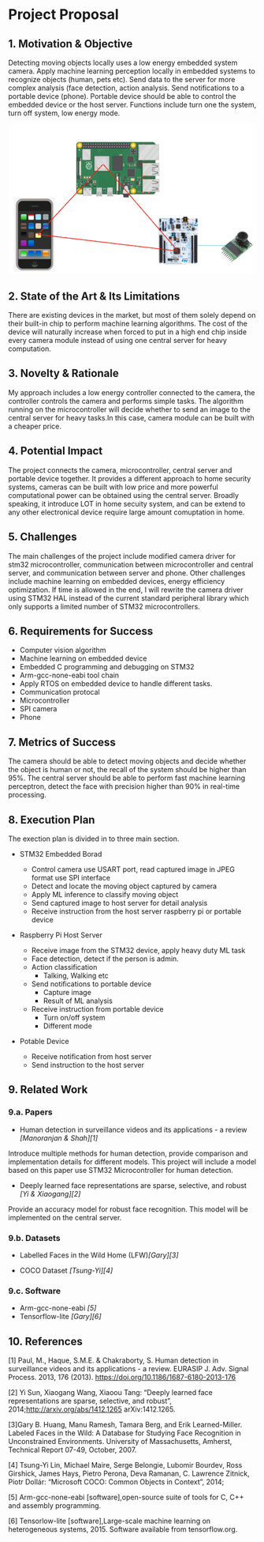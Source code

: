 # Project Proposal

## 1. Motivation & Objective

Detecting moving objects locally uses a low energy embedded system camera. Apply machine learning perception locally in embedded systems to recognize objects (human, pets etc). Send data to the server for more complex analysis (face detection, action analysis. Send notifications to a portable device (phone). Portable device should be able to control the embedded device or the host server. Functions include turn one the system, turn off system, low energy mode. 

![arch](media/arch.png)


## 2. State of the Art & Its Limitations

There are existing devices in the market, but most of them solely depend on their built-in chip to perform machine learning algorithms. The cost of the device will naturally increase when forced to put in a high end chip inside every camera module instead of using one central server for heavy computation. 

## 3. Novelty & Rationale

My approach includes a low energy controller connected to the camera, the controller controls the camera and performs simple tasks. The algorithm running on the microcontroller will decide whether to send an image to the central server for heavy tasks.In this case, camera module can be built with a cheaper price. 

## 4. Potential Impact

The project connects the camera, microcontroller, central server and portable device together. It provides a different approach to home security systems, cameras can be built with low price and more powerful computational power can be obtained using the central server. Broadly speaking, it introduce LOT in home secuity system, and can be extend to any other electronical device require large amount comuptation in home. 

## 5. Challenges
 
The main challenges of the project include modified camera driver for stm32 microcontroller, communication between microcontroller and central server, and communication between server and phone. Other challenges include machine learning on embedded devices, energy efficiency optimization. If time is allowed in the end, I will rewrite the camera driver using STM32 HAL instead of the current standard peripheral library which only supports a limited number of STM32 microcontrollers. 

## 6. Requirements for Success

* Computer vision algorithm
* Machine learning on embedded device
* Embedded C programming and debugging on STM32
* Arm-gcc-none-eabi tool chain 
* Apply RTOS on embedded device to handle different tasks. 
* Communication protocal 
* Microcontroller
* SPI camera
* Phone

## 7. Metrics of Success

The camera should be able to detect moving objects and decide whether the object is human or not, the recall of the system should be higher than 95%. The central server should be able to perform fast machine learning perceptron, detect the face with precision higher than 90% in real-time processing.

## 8. Execution Plan
The exection plan is divided in to three main section.

* STM32 Embedded Borad
	* Control camera use USART port, read captured image in JPEG format use SPI interface
	* Detect and locate the moving object captured by camera
	* Apply ML inference to classify moving object
	* Send captured image to host server for detail analysis
	* Receive instruction from the  host server raspberry pi or portable device

* Raspberry Pi Host Server
	* Receive image from the STM32 device, apply heavy duty ML task
	* Face detection, detect if the person is admin. 
	* Action classification 
		* Talking, Walking etc
	* Send notifications to portable device
		* Capture image
		* Result of ML analysis
	* Receive instruction from portable device
		* Turn on/off system
		* Different mode

* Potable Device
	* Receive notification from host server
	* Send instruction to the host server

## 9. Related Work


### 9.a. Papers

* Human detection in surveillance videos and its applications - a review <cite>[Manoranjan & Shah][1]</cite>

Introduce multiple methods for human detection, provide comparison and implementation details for different models. This project  will include a model based on this paper use STM32 Microcontroller for human detection. 

* Deeply learned face representations are sparse, selective, and robust <cite>[Yi & Xiaogang][2]</cite>

Provide an accuracy model for robust face recognition. This model will be implemented on the central server.  

### 9.b. Datasets

* Labelled Faces in the Wild Home (LFW)<cite>[Gary][3]</cite>

* COCO Dataset <cite>[Tsung-Yi][4]</cite>


### 9.c. Software

* Arm-gcc-none-eabi <cite>[5]</cite>
* Tensorflow-lite <cite>[Gary][6]</cite>

## 10. References

[1]  Paul, M., Haque, S.M.E. & Chakraborty, S. Human detection in surveillance videos and its applications - a review. EURASIP J. Adv. Signal Process. 2013, 176 (2013). https://doi.org/10.1186/1687-6180-2013-176

[2] Yi Sun, Xiaogang Wang, Xiaoou Tang: “Deeply learned face representations are sparse, selective, and robust”, 2014;http://arxiv.org/abs/1412.1265 arXiv:1412.1265.

[3]Gary B. Huang, Manu Ramesh, Tamara Berg, and Erik Learned-Miller.
Labeled Faces in the Wild: A Database for Studying Face Recognition in Unconstrained Environments. University of Massachusetts, Amherst, Technical Report 07-49, October, 2007.

[4] Tsung-Yi Lin, Michael Maire, Serge Belongie, Lubomir Bourdev, Ross Girshick, James Hays, Pietro Perona, Deva Ramanan, C. Lawrence Zitnick, Piotr Dollár: “Microsoft COCO: Common Objects in Context”, 2014; 

[5] Arm-gcc-none-eabi [software],open-source suite of tools for C, C++ and assembly programming. 

[6] Tensorlow-lite [software],Large-scale machine learning on heterogeneous systems,
2015. Software available from tensorflow.org.
